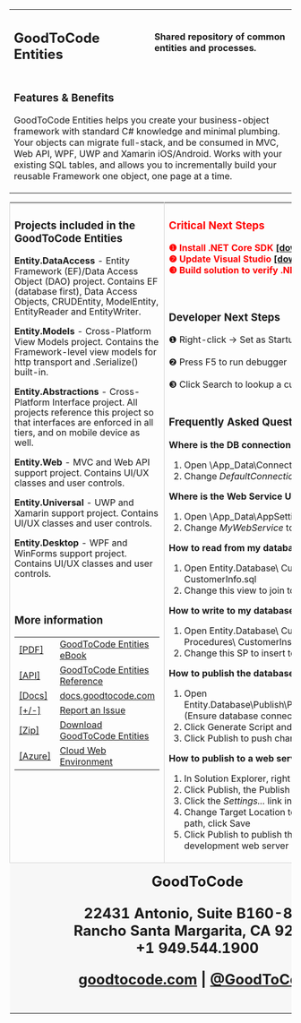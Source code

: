 ﻿<div style="margin: 0px auto; width: 100%; color: slategray;">
<table>
<tbody>
<tr>
<td>

<h2> GoodToCode Entities </h2>

</td>
<td>

<h4>Shared repository of common entities and processes.</h4>

</td>
</tr>
<tr>
<td colspan="2">

### Features & Benefits

GoodToCode Entities helps you create your business-object framework with standard C# knowledge and minimal plumbing. Your objects can migrate full-stack, and be consumed in MVC, Web API, WPF, UWP and Xamarin iOS/Android. Works with your existing SQL tables, and allows you to incrementally build your reusable Framework one object, one page at a time.

</td>
</tr>
</table>
</tbody>
<table>
<tbody>
<tr>

<td style="vertical-align: top; border-left-color: rgb(213, 213, 213); border-left-width: 1px; border-left-style: solid;">

### Projects included in the GoodToCode Entities

<div>

<strong>Entity.DataAccess</strong> - <span style="text-align:justify; line-height:18px">Entity Framework (EF)/Data Access Object (DAO) project. Contains EF (database first), Data Access Objects, CRUDEntity, ModelEntity, EntityReader and EntityWriter.</span>

<strong>Entity.Models</strong> - <span style="text-align:justify; line-height:18px">Cross-Platform View Models project. Contains the Framework-level view models for http transport and .Serialize() built-in.</span>

<strong>Entity.Abstractions</strong> - <span style="text-align:justify; line-height:18px">Cross-Platform Interface project. All projects reference this project so that interfaces are enforced in all tiers, and on mobile device as well.</span>

<strong>Entity.Web</strong> - <span style="text-align:justify; line-height:18px">MVC and Web API support project. Contains UI/UX classes and user controls.</span>

<strong>Entity.Universal</strong> - <span style="text-align:justify; line-height:18px">UWP and Xamarin support project. Contains UI/UX classes and user controls.</span>

<strong>Entity.Desktop</strong> - <span style="text-align:justify; line-height:18px">WPF and WinForms support project. Contains UI/UX classes and user controls.</span>

</div>
<br />

### More information

<div>
    <table>
        <tr>
            <td><a href="https://docs.goodtocode.com/products/GoodToCode-Entities/GoodToCode-Entities-ebook.pdf" target="_blank">[PDF]</a></td>
            <td><a href="https://docs.goodtocode.com/products/GoodToCode-Entities/GoodToCode-Entities-ebook.pdf" target="_blank">GoodToCode Entities eBook</a></td>
        </tr>
        <tr>
            <td><a href="https://docs.goodtocode.com/reference/GoodToCode-Entities" target="_blank">[API]</a></td>
            <td><a href="https://docs.goodtocode.com/reference/GoodToCode-Entities" target="_blank">GoodToCode Entities Reference</a></td>
        </tr>
        <tr>
            <td><a href="https://docs.goodtocode.com" target="_blank">[Docs]</a></td>
            <td><a href="https://docs.goodtocode.com" target="_blank">docs.goodtocode.com</a></td>
        </tr>
        <tr>
            <td><a href="https://github.com/GoodToCode/Framework/issues/new" target="_blank">[+/-]</a></td>
            <td><a href="https://github.com/GoodToCode/Framework/issues/new" target="_blank">Report an Issue</a></td>
        </tr>
        <tr>
            <td><a href="https://cloud.goodtocode.com/GoodToCode-Entities" target="_blank">[Zip]</a></td>
            <td><a href="https://cloud.goodtocode.com/GoodToCode-Entities" target="_blank">Download GoodToCode Entities</a></td>
        </tr>
        <tr>
            <td><a href="https://www.microsoft.com/net/download" target="_blank">[Azure]</a></td>
            <td><a href="https://www.microsoft.com/net/download" target="_blank">Cloud Web Environment</a></td>
        </tr>
    </table>
</div>

</td>

<td style="vertical-align: top; border-left-color: rgb(213, 213, 213); border-left-width: 1px; border-left-style: solid;">

<div style="text-align: left; color: red;">

### Critical Next Steps

<strong>❶ Install .NET Core SDK <a href="https://www.microsoft.com/net/download">[download]</a></strong>
<br />
<strong>❷ Update Visual Studio <a href="https://docs.microsoft.com/en-us/visualstudio/install/update-visual-studio?view=vs-2017">[download]</a></strong>
<br />
<strong>❸ Build solution to verify .NET Core</strong>

</div>

<div>

<br />

### Developer Next Steps

<div>❶ Right-click -> Set as Startup Project</div>
<br />
<div>❷ Press F5 to run debugger</div>
<br />
<div>❸ Click Search to lookup a customer</div>

</div>

<br />

### Frequently Asked Questions

**Where is the DB connection string?**

1.  Open \App_Data\ConnectionStrings.json
2.  Change _DefaultConnection_ to match your DB

**Where is the Web Service Url?**

1.  Open \App_Data\AppSettings.json
2.  Change _MyWebService_ to match your Url

**How to read from my database?**

1.  Open Entity.Database\ CustomerCode\ Views\ CustomerInfo.sql
2.  Change this view to join to your "Person" table

**How to write to my database?**

1.  Open Entity.Database\ CustomerCode\ Stored Procedures\ CustomerInsert.sql
2.  Change this SP to insert to your "Person" table

**How to publish the database?**

1.  Open Entity.Database\Publish\PublishToDev.publish.xml (Ensure database connection is correct)
2.  Click Generate Script and review
3.  Click Publish to push changes to SQL

**How to publish to a web server?**

1.  In Solution Explorer, right-click Entity.WebApp
2.  Click Publish, the Publish window will display
3.  Click the _Settings..._ link in the Publish window
4.  Change Target Location to the dev web site folder path, click Save
5.  Click Publish to publish the project to your development web server

</td>

</tr>

<tr>

<td style="border-top-color: rgb(213, 213, 213); border-top-width: 1px; border-top-style: solid; background-color: rgb(247, 247, 247);" colspan="2">

<div style="padding: 15px 40px 15px 15px; text-align: center; vertical-align: top;">

<div style="text-align:center;font-size: 1.6em; font-weight: bold;">
<strong>GoodToCode</strong>

22431 Antonio, Suite B160-843
<br />
Rancho Santa Margarita, CA 92688
<br />
+1 949.544.1900
<br />

[goodtocode.com](http://www.goodtocode.com) | [@GoodToCode](http://www.twitter.com/GoodToCode)


</div>
</div>

</td>

</tr>

</tbody>

</table>

</div>